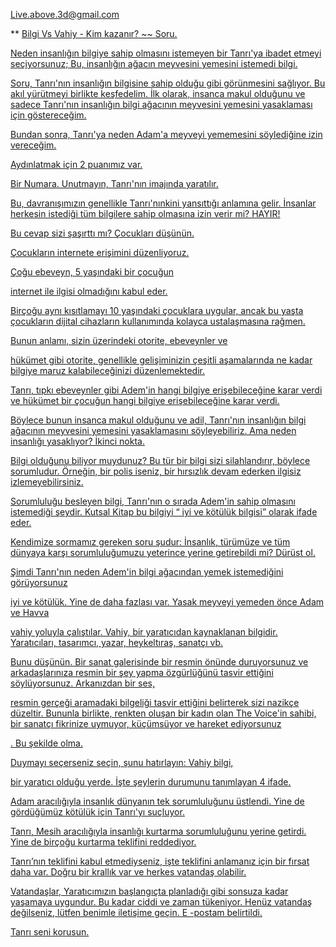 <Live.above.3d@gmail.com>

** <U> Bilgi Vs Vahiy - Kim kazanır? ~~ Soru.

Neden insanlığın bilgiye sahip olmasını istemeyen bir Tanrı'ya ibadet etmeyi seçiyorsunuz; Bu, insanlığın ağacın meyvesini yemesini istemedi
bilgi.

Soru, Tanrı'nın insanlığın bilgisine sahip olduğu gibi görünmesini sağlıyor.
Bu akıl yürütmeyi birlikte keşfedelim.
İlk olarak, insanca makul olduğunu ve sadece Tanrı'nın insanlığın bilgi ağacının meyvesini yemesini yasaklaması için göstereceğim.

Bundan sonra, Tanrı'ya neden Adam'a
meyveyi yememesini söylediğine izin vereceğim.

Aydınlatmak için 2 puanımız var.

Bir Numara.
Unutmayın, Tanrı'nın imajında ​​yaratılır.

Bu, davranışımızın genellikle Tanrı'nınkini yansıttığı anlamına gelir.
İnsanlar herkesin istediği tüm bilgilere sahip olmasına izin verir mi? HAYIR!

Bu cevap sizi şaşırttı mı? Çocukları düşünün.

Çocukların internete erişimini düzenliyoruz.

Çoğu ebeveyn, 5 yaşındaki bir çocuğun

internet ile ilgisi olmadığını kabul eder.

Birçoğu aynı kısıtlamayı 10 yaşındaki çocuklara uygular, ancak bu yaşta çocukların dijital cihazların kullanımında kolayca ustalaşmasına rağmen.

Bunun anlamı, sizin üzerindeki otorite, ebeveynler ve

hükümet gibi otorite, genellikle gelişiminizin çeşitli aşamalarında ne kadar bilgiye maruz kalabileceğinizi düzenlemektedir.

Tanrı, tıpkı ebeveynler gibi Adem'in hangi bilgiye erişebileceğine karar verdi
ve hükümet bir çocuğun hangi bilgiye erişebileceğine karar verdi.

Böylece bunun insanca makul olduğunu ve adil, Tanrı'nın insanlığın bilgi ağacının meyvesini yemesini yasaklamasını söyleyebiliriz.
Ama neden insanlığı yasaklıyor? İkinci nokta.

Bilgi olduğunu biliyor muydunuz? Bu tür bir bilgi sizi silahlandırır, böylece
sorumludur.
Örneğin, bir polis iseniz, bir hırsızlık devam ederken ilgisiz izlemeyebilirsiniz.

Sorumluluğu besleyen bilgi, Tanrı'nın o sırada Adem'in sahip olmasını istemediği şeydir. Kutsal Kitap bu bilgiyi “
iyi ve kötülük bilgisi” olarak ifade eder.

Kendimize sormamız gereken soru şudur: İnsanlık, türümüze ve tüm dünyaya karşı sorumluluğumuzu yeterince yerine getirebildi mi?
Dürüst ol.

Şimdi Tanrı'nın neden Adem'in bilgi ağacından yemek istemediğini görüyorsunuz

iyi ve kötülük.
Yine de daha fazlası var.
Yasak meyveyi yemeden önce Adam ve Havva

vahiy yoluyla çalıştılar. Vahiy, bir yaratıcıdan kaynaklanan bilgidir.
Yaratıcıları, tasarımcı, yazar, heykeltıraş, sanatçı vb.

Bunu düşünün. Bir sanat galerisinde bir resmin önünde duruyorsunuz ve
arkadaşlarınıza resmin bir şey yapma özgürlüğünü tasvir ettiğini söylüyorsunuz.
Arkanızdan bir ses,

resmin gerçeği aramadaki bilgeliği tasvir ettiğini belirterek sizi nazikçe düzeltir.
Bununla birlikte,
renkten oluşan bir kadın olan The Voice'in sahibi, bir sanatçı fikrinize uymuyor, küçümsüyor ve hareket ediyorsunuz

.
Bu şekilde olma.

Duymayı seçerseniz seçin, şunu hatırlayın: Vahiy bilgi,

bir yaratıcı olduğu yerde.
İşte şeylerin durumunu tanımlayan 4 ifade.

Adam aracılığıyla insanlık dünyanın tek sorumluluğunu üstlendi.
Yine de gördüğümüz kötülük için Tanrı'yı ​​suçluyor.

Tanrı, Mesih aracılığıyla insanlığı kurtarma sorumluluğunu yerine getirdi.
Yine de birçoğu kurtarma teklifini reddediyor.

Tanrı’nın teklifini kabul etmediyseniz, işte teklifini anlamanız için bir fırsat daha var.
Doğru bir krallık var ve herkes vatandaş olabilir.

Vatandaşlar, Yaratıcımızın başlangıçta planladığı gibi sonsuza kadar yaşamaya uygundur.
Bu kadar ciddi ve zaman tükeniyor.
Henüz vatandaş değilseniz, lütfen benimle iletişime geçin. E -postam belirtildi.

Tanrı seni korusun.










